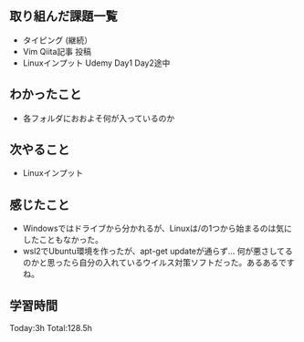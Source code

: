## 取り組んだ課題一覧
- タイピング (継続）
- Vim Qiita記事 投稿
- Linuxインプット Udemy Day1 Day2途中

## わかったこと
- 各フォルダにおおよそ何が入っているのか

## 次やること
- Linuxインプット
  
## 感じたこと
- Windowsではドライブから分かれるが、Linuxは/の1つから始まるのは気にしたこともなかった。
- wsl2でUbuntu環境を作ったが、apt-get updateが通らず… 何が悪さしてるのかと思ったら自分の入れているウイルス対策ソフトだった。あるあるですね。

## 学習時間
Today:3h
Total:128.5h
